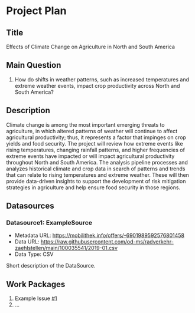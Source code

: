 # Project Plan

## Title
<!-- Give your project a short title. -->
Effects of Climate Change on Agriculture in North and South America

## Main Question

<!-- Think about one main question you want to answer based on the data. -->
1. How do shifts in weather patterns, such as increased temperatures and extreme weather events, impact crop productivity across North and South America?

## Description

<!-- Describe your data science project in max. 200 words. Consider writing about why and how you attempt it. -->
Climate change is among the most important emerging threats to agriculture, in which altered patterns of weather will continue to affect agricultural productivity; thus, it represents a factor that impinges on crop yields and food security. The project will review how extreme events like rising temperatures, changing rainfall patterns, and higher frequencies of extreme events have impacted or will impact agricultural productivity throughout North and South America. The analysis pipeline processes and analyzes historical climate and crop data in search of patterns and trends that can relate to rising temperatures and extreme weather. These will then provide data-driven insights to support the development of risk mitigation strategies in agriculture and help ensure food security in those regions.

## Datasources

<!-- Describe each datasources you plan to use in a section. Use the prefic "DatasourceX" where X is the id of the datasource. -->

### Datasource1: ExampleSource
* Metadata URL: https://mobilithek.info/offers/-6901989592576801458
* Data URL: https://raw.githubusercontent.com/od-ms/radverkehr-zaehlstellen/main/100035541/2019-01.csv
* Data Type: CSV

Short description of the DataSource.

## Work Packages

<!-- List of work packages ordered sequentially, each pointing to an issue with more details. -->

1. Example Issue [#1][i1]
2. ...

[i1]: https://github.com/jvalue/made-template/issues/1